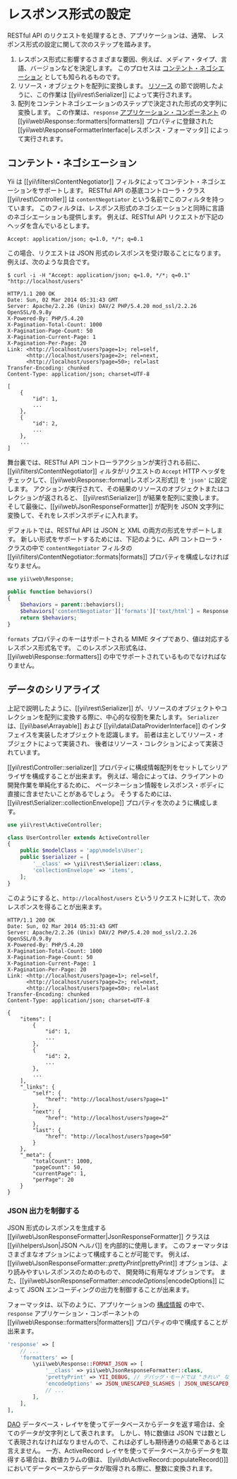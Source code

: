 レスポンス形式の設定
====================

RESTful API のリクエストを処理するとき、アプリケーションは、通常、
レスポンス形式の設定に関して次のステップを踏みます。

1. レスポンス形式に影響するさまざまな要因、例えば、メディア・タイプ、言語、バージョンなどを決定します。
   このプロセスは [コンテント・ネゴシエーション](http://en.wikipedia.org/wiki/Content_negotiation) としても知られるものです。
2. リソース・オブジェクトを配列に変換します。
   [リソース](rest-resources.md) の節で説明したように、この作業は [[yii\rest\Serializer]] によって実行されます。
3. 配列をコンテントネゴシエーションのステップで決定された形式の文字列に変換します。
   この作業は、`response` [アプリケーション・コンポーネント](structure-application-components.md) の
   [[yii\web\Response::formatters|formatters]] プロパティに登録された
   [[yii\web\ResponseFormatterInterface|レスポンス・フォーマッタ]] によって実行されます。


## コンテント・ネゴシエーション <span id="content-negotiation"></span>

Yii は [[yii\filters\ContentNegotiator]] フィルタによってコンテント・ネゴシエーションをサポートします。
RESTful API の基底コントローラ・クラス [[yii\rest\Controller]] は `contentNegotiator` という名前でこのフィルタを持っています。
このフィルタは、レスポンス形式のネゴシエーションと同時に言語のネゴシエーションも提供します。
例えば、RESTful API リクエストが下記のヘッダを含んでいるとします。

```
Accept: application/json; q=1.0, */*; q=0.1
```

この場合、リクエストは JSON 形式のレスポンスを受け取ることになります。例えば、次のような具合です。

```
$ curl -i -H "Accept: application/json; q=1.0, */*; q=0.1" "http://localhost/users"

HTTP/1.1 200 OK
Date: Sun, 02 Mar 2014 05:31:43 GMT
Server: Apache/2.2.26 (Unix) DAV/2 PHP/5.4.20 mod_ssl/2.2.26 OpenSSL/0.9.8y
X-Powered-By: PHP/5.4.20
X-Pagination-Total-Count: 1000
X-Pagination-Page-Count: 50
X-Pagination-Current-Page: 1
X-Pagination-Per-Page: 20
Link: <http://localhost/users?page=1>; rel=self,
      <http://localhost/users?page=2>; rel=next,
      <http://localhost/users?page=50>; rel=last
Transfer-Encoding: chunked
Content-Type: application/json; charset=UTF-8

[
    {
        "id": 1,
        ...
    },
    {
        "id": 2,
        ...
    },
    ...
]
```

舞台裏では、RESTful API コントローラアクションが実行される前に、[[yii\filters\ContentNegotiator]] 
ィルタがリクエストの `Accept` HTTP ヘッダをチェックして、[[yii\web\Response::format|レスポンス形式]] を `'json'` に設定します。
アクションが実行されて、その結果のリソースのオブジェクトまたはコレクションが返されると、
[[yii\rest\Serializer]] が結果を配列に変換します。
そして最後に、[[yii\web\JsonResponseFormatter]] が配列を JSON 文字列に変換して、それをレスポンスボディに入れます。

デフォルトでは、RESTful API は JSON と XML の両方の形式をサポートします。
新しい形式をサポートするためには、下記のように、API コントローラ・クラスの中で `contentNegotiator`
フィルタの [[yii\filters\ContentNegotiator::formats|formats]] プロパティを構成しなければなりません。

```php
use yii\web\Response;

public function behaviors()
{
    $behaviors = parent::behaviors();
    $behaviors['contentNegotiator']['formats']['text/html'] = Response::FORMAT_HTML;
    return $behaviors;
}
```

`formats` プロパティのキーはサポートされる MIME タイプであり、値は対応するレスポンス形式名です。
このレスポンス形式名は、[[yii\web\Response::formatters]] の中でサポートされているものでなければなりません。


## データのシリアライズ <span id="data-serializing"></span>

上記で説明したように、[[yii\rest\Serializer]] が、リソースのオブジェクトやコレクションを配列に変換する際に、中心的な役割を果たします。
`Serializer` は、[[yii\base\Arrayable]] および [[yii\data\DataProviderInterface]] のインタフェイスを実装したオブジェクトを認識します。
前者は主としてリソース・オブジェクトによって実装され、
後者はリソース・コレクションによって実装されています。

[[yii\rest\Controller::serializer]] プロパティに構成情報配列をセットしてシリアライザを構成することが出来ます。
例えば、場合によっては、クライアントの開発作業を単純化するために、
ページネーション情報をレスポンス・ボディに直接に含ませたいことがあるでしょう。
そうするためには、[[yii\rest\Serializer::collectionEnvelope]] プロパティを次のように構成します。

```php
use yii\rest\ActiveController;

class UserController extends ActiveController
{
    public $modelClass = 'app\models\User';
    public $serializer = [
        '__class' => \yii\rest\Serializer::class,
        'collectionEnvelope' => 'items',
    ];
}
```

このようにすると、`http://localhost/users` というリクエストに対して、次のレスポンスを得ることが出来ます。

```
HTTP/1.1 200 OK
Date: Sun, 02 Mar 2014 05:31:43 GMT
Server: Apache/2.2.26 (Unix) DAV/2 PHP/5.4.20 mod_ssl/2.2.26 OpenSSL/0.9.8y
X-Powered-By: PHP/5.4.20
X-Pagination-Total-Count: 1000
X-Pagination-Page-Count: 50
X-Pagination-Current-Page: 1
X-Pagination-Per-Page: 20
Link: <http://localhost/users?page=1>; rel=self,
      <http://localhost/users?page=2>; rel=next,
      <http://localhost/users?page=50>; rel=last
Transfer-Encoding: chunked
Content-Type: application/json; charset=UTF-8

{
    "items": [
        {
            "id": 1,
            ...
        },
        {
            "id": 2,
            ...
        },
        ...
    ],
    "_links": {
        "self": {
            "href": "http://localhost/users?page=1"
        },
        "next": {
            "href": "http://localhost/users?page=2"
        },
        "last": {
            "href": "http://localhost/users?page=50"
        }
    },
    "_meta": {
        "totalCount": 1000,
        "pageCount": 50,
        "currentPage": 1,
        "perPage": 20
    }
}
```

### JSON 出力を制御する

JSON 形式のレスポンスを生成する [[yii\web\JsonResponseFormatter|JsonResponseFormatter]] クラスは [[yii\helpers\Json|JSON ヘルパ]] を内部的に使用します。
このフォーマッタはさまざまなオプションによって構成することが可能です。
例えば、[[yii\web\JsonResponseFormatter::$prettyPrint|$prettyPrint]] オプションは、より読みやすいレスポンスのためのもので、
開発時に有用なオプションです。
また、[[yii\web\JsonResponseFormatter::$encodeOptions|$encodeOptions]] によって JSON エンコーディングの出力を制御することが出来ます。

フォーマッタは、以下のように、アプリケーションの [構成情報](concept-configuration.md) の中で、
`response` アプリケーション・コンポーネントの [[yii\web\Response::formatters|formatters]] プロパティの中で構成することが出来ます。

```php
'response' => [
    // ...
    'formatters' => [
        \yii\web\Response::FORMAT_JSON => [
            '__class' => yii\web\JsonResponseFormatter::class,
            'prettyPrint' => YII_DEBUG, // デバッグ・モードでは "きれい" な出力を使用
            'encodeOptions' => JSON_UNESCAPED_SLASHES | JSON_UNESCAPED_UNICODE,
            // ...
        ],
    ],
],
```

[DAO](db-dao.md) データベース・レイヤを使ってデータベースからデータを返す場合は、全てのデータが文字列として表されます。
しかし、特に数値は JSON では数として表現されなければなりませんので、これは必ずしも期待通りの結果であるとは言えません。
一方、ActiveRecord レイヤを使ってデータベースからデータを取得する場合は、数値カラムの値は、
[[yii\db\ActiveRecord::populateRecord()]] においてデータベースからデータが取得される際に、整数に変換されます。
